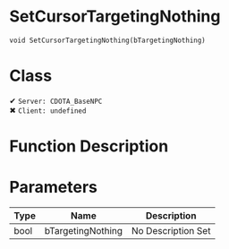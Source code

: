 # SetCursorTargetingNothing
```
void SetCursorTargetingNothing(bTargetingNothing)
```
# Class
✔ `Server: CDOTA_BaseNPC`  
✖ `Client: undefined`  

# Function Description

# Parameters
Type|Name|Description
--|--|--
bool|bTargetingNothing|No Description Set

